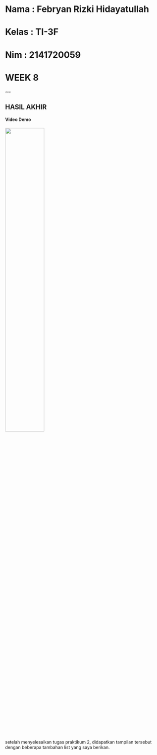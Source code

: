 # Nama : Febryan Rizki Hidayatullah
# Kelas : TI-3F
# Nim : 2141720059
# WEEK 8
~~
## HASIL AKHIR
#### Video Demo
<img src='docs/hasilAkhir.gif' width = 50%></img>

setelah menyelesaikan tugas praktikum 2, didapatkan tampilan tersebut dengan beberapa tambahan list yang saya berikan. 